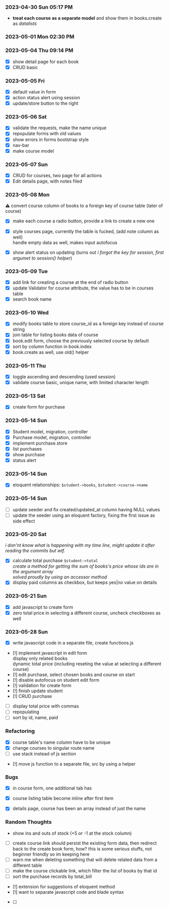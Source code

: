 ### 2023-04-30 Sun 05:17 PM
* **treat each course as a separate model** and show them in books.create as *datalists*

### 2023-05-01 Mon 02:30 PM

### 2023-05-04 Thu 09:14 PM
- [x] show detail page for each book
- [x] CRUD basic

### 2023-05-05 Fri
- [x] default value in form
- [x] action status alert using session
- [x] update/store button to the right

### 2023-05-06 Sat
- [x] validate the requests, make the name unique
- [x] repopulate forms with old values
- [x] show errors in forms bootstrap style
- [x] nav-bar
- [x] make course model

### 2023-05-07 Sun
- [x] CRUD for courses, two page for all actions
- [x] Edit details page, with notes filed

### 2023-05-08 Mon
:warning: convert course column of books to a foreign key of course table (later of course)

- [x] make each course a radio button, provide a link to create a new one
- [x] style courses page, currently the table is fucked, (add note column as well)
    <br>
    handle empty data as well, makes input autofocus

- [x] show alert status on updating (turns out *i forgot the key for session, first argumet to session() helper*)

### 2023-05-09 Tue
- [x] add link for creating a course at the end of radio button
- [x] update Validator for course attribute, the value has to be in courses table
- [x] search book name

### 2023-05-10 Wed
- [x] modify books table to store course_id as a foreign key instead of course string
- [x] join table for listing books data of course
- [x] book.edit form, choose the previously selected course by default
- [x] sort by column function in book.index
- [x] book.create as well, use old() helper

### 2023-05-11 Thu
- [x] toggle ascending and descending (used session)
- [x] validate course basic, unique name, with limited character length

### 2023-05-13 Sat
- [x] create form for purchase

### 2023-05-14 Sun
- [x] Student model, migration, controller
- [x] Purchase model, migration, controller
- [x] implement purchase.store
- [x] list purchases
- [x] show purchase
- [x] status alert

### 2023-05-14 Sun
- [x] eloquent relationships: `$student->books`, `$student->course->name`

### 2023-05-14 Sun
- [ ] update seeder and fix created/updated_at column having NULL values
- [ ] update the seeder using an eloquent factory, fixing the first issue as side effect

### 2023-05-20 Sat
*i don'nt know what is happening with my time line, might update it after reading the commits but wtf.*
- [x] calculate total purchase `$student->total`    \
    *create a method for getting the sum of books's price whose ids are in the argument array*\
    *solved proudly by using an accessor method*
- [x] display paid columns as checkbox, but keeps yes|no value on details

### 2023-05-21 Sun
- [x] add javascript to create form
- [x] zero total price in selecting a different course, uncheck checkboxes as well

### 2023-05-28 Sun
- [x] write javascript code in a separate file, create functions.js

- [!] implement javascript in edit form\
display only related books\
dynamic total price (including reseting the value at selecting a different course)
- [!] edit purchase, select chosen books and course on start
- [!] disable autofocus on student edit form
- [!] validation for create form
- [!] finish update student
- [!] CRUD purchase
- [ ] display total price with commas
- [ ] repopulating
- [ ] sort by id, name, paid

### Refactoring
- [x] course table's name column have to be unique
- [x] change courses to singular route name
- [ ] use stack instead of js section
- [!] move js function to a separate file, src by using a helper

### Bugs
- [x] in course form, one additional tab has 
- [x] course listing table become inline after first item
- [x] details page, course has been an array instead of just the name



### Random Thoughts
- show ins and outs of stock (+5 or -1 at the stock column)
- [ ] create course link should persist the existing form data, then redirect back to the create book form, how? this is some serious stuffs, not beginner friendly so im keeping here
- [ ] warn me when deleting something that will delete related data from a different table
- [ ] make the course clickable link, which filter the list of books by that id
- [ ] sort the purchase records by total_bill
- [!] extension for suggestions of eloquent method
- [!] want to separate javascript code and blade syntax
- [ ] 